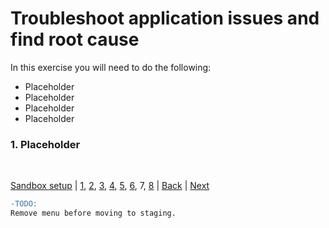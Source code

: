 # Troubleshoot application issues and find root cause

In this exercise you will need to do the following:
- Placeholder
- Placeholder
- Placeholder
- Placeholder


### **1.** Placeholder


<br>

[Sandbox setup](../appd-sandbox-setup-101/1.md) | [1](1.md), [2](2.md), [3](3.md), [4](4.md), [5](5.md), [6](6.md), 7, [8](8.md) | [Back](6.md) | [Next](8.md)    

```diff
-TODO:  
Remove menu before moving to staging.
```
